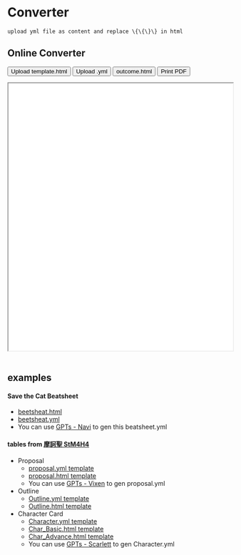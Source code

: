 # Converter 

```
upload yml file as content and replace \{\{\}\} in html
```

## Online Converter

<button class="upload-template" data-target-iframe="OutPreview">Upload template.html</button>
<button class="upload-yml" data-target-iframe="OutPreview">Upload .yml</button>
<button class="download-result" data-for="OutPreview">outcome.html</button>
<button class="a4-print" data-for="OutPreview">Print PDF</button>
<iframe id="OutPreview" width="100%" height="600px" style="background-color: white;"></iframe>
<br><br>

<script src="https://cdn.jsdelivr.net/npm/js-yaml@4/dist/js-yaml.min.js"></script>

<script>
    let templateHtmlContent = '';

    document.querySelector('.upload-template').addEventListener('click', function() {
        const targetIframeID = this.getAttribute('data-target-iframe');
        const fileInput = document.createElement('input');
        fileInput.type = 'file';
        fileInput.accept = '.html';
        
        fileInput.onchange = e => {
            const file = e.target.files[0];
            if (!file) return;
            
            const reader = new FileReader();
            reader.onload = function(e) {
                templateHtmlContent = e.target.result;
                displayInIframe(templateHtmlContent, targetIframeID); // Display uploaded template in iframe
            };
            
            reader.readAsText(file);
        };

        fileInput.click();
    });

    document.querySelector('.upload-yml').addEventListener('click', function() {
        const targetIframeID = this.getAttribute('data-target-iframe');
        if (!templateHtmlContent) {
            alert("Please upload a template.html first.");
            return;
        }
        
        const fileInput = document.createElement('input');
        fileInput.type = 'file';
        fileInput.accept = '.yml';
        
        fileInput.onchange = e => {
            const file = e.target.files[0];
            if (!file) return;
            
            const reader = new FileReader();
            reader.onload = function(e) {
                const ymlContent = e.target.result;
                const convertedHtml = convertYamlContentToHtml(ymlContent, templateHtmlContent);
                displayInIframe(convertedHtml, targetIframeID); // Update iframe with merged content
            };
            
            reader.readAsText(file);
        };

        fileInput.click();
    });

    document.querySelector('.download-result').addEventListener('click', function() {
        const iframeId = this.getAttribute('data-for');
        const iframeContent = document.getElementById(iframeId).contentDocument.documentElement.outerHTML;
        const blob = new Blob([iframeContent], {type: 'text/html'});
        const url = URL.createObjectURL(blob);
        const link = document.createElement('a');
        link.href = url;
        link.download = 'outcome.html';
        document.body.appendChild(link);
        link.click();
        document.body.removeChild(link);
    });

    function convertYamlContentToHtml(yamlContent, templateHtml) {
        // Parse the YAML content into a JavaScript object
        const parsedContent = jsyaml.load(yamlContent);

        // Load the template HTML
        let htmlOutput = templateHtml;

        // Replace placeholders in the template with actual content from the YAML file
        Object.entries(parsedContent).forEach(([key, value]) => {
            let replacementValue;
            if (Array.isArray(value)) {
                // Convert array to a HTML list
                replacementValue = '<ul>' + value.map(item => `<li>${item}</li>`).join('') + '</ul>';
            } else {
                // For simplicity, we assume value is directly a string or can be represented as one
                replacementValue = value.toString().replace(/\n/g, '<br>');
            }
            // Create a regex to find the placeholder in the HTML template
            const regex = new RegExp(`\\{\\{${key}\\}\\}`, 'g');
            // Replace the placeholder with the actual content
            htmlOutput = htmlOutput.replace(regex, replacementValue);
        });

        // Return the modified HTML, ready for display or download
        return htmlOutput;
    }

    function displayInIframe(htmlContent, iframeId) {
        const targetIframe = document.getElementById(iframeId);
        const blob = new Blob([htmlContent], {type: 'text/html'});
        const url = URL.createObjectURL(blob);
        targetIframe.src = url;
    }

    document.querySelector('.a4-print').addEventListener('click', function() {
    const iframeId = this.getAttribute('data-for');
    const iframe = document.getElementById(iframeId);
    injectPrintStyles(iframe);
    iframe.focus();
    iframe.contentWindow.print();
    });
    function injectPrintStyles(iframe) {
        const printStyle = `
            <style>
                * {
                    color: black !important;
                    background: white !important;
                }
            </style>
        `;
        const iframeDoc = iframe.contentDocument || iframe.contentWindow.document;
        const head = iframeDoc.getElementsByTagName('head')[0];
        head.insertAdjacentHTML('beforeend', printStyle);
    }
</script>

## examples
#### Save the Cat Beatsheet
* [beetsheat.html](https://raw.githubusercontent.com/aimageguild/GPTs/main/Design/Navi%20-%20Beat%20Sheet%20Writer/Beat%20Sheet.html)
* [beetsheat.yml](https://raw.githubusercontent.com/aimageguild/GPTs/main/Design/Navi%20-%20Beat%20Sheet%20Writer/Beat%20Sheet.yml)
* You can use [GPTs - Navi](https://chat.openai.com/g/g-NsZTxNrJJ) to gen this beatsheet.yml

#### tables from [摩訶聖 StM4H4](https://stm4h4.com/downloads/)
* Proposal
  * [proposal.yml template](https://raw.githubusercontent.com/posetmage/GameDesign/master/Tool/proposal/proposal.yml)
  * [proposal.html template](https://raw.githubusercontent.com/posetmage/GameDesign/master/Tool/proposal/proposal.html)
  * You can use [GPTs - Vixen](https://chat.openai.com/g/g-oR0tADta6) to gen proposal.yml 
* Outline
  * [Outline.yml template](https://raw.githubusercontent.com/posetmage/GameDesign/master/Tool/outline/outline.yml)
  * [Outline.html template](https://raw.githubusercontent.com/posetmage/GameDesign/master/Tool/outline/outline.html)
* Character Card
  * [Character.yml template](https://raw.githubusercontent.com/posetmage/GameDesign/master/Tool/character/character.yml)
  * [Char_Basic.html template](https://raw.githubusercontent.com/posetmage/GameDesign/master/Tool/character/basic.html)
  * [Char_Advance.html template](https://raw.githubusercontent.com/posetmage/GameDesign/master/Tool/character/advance.html)
  * You can use [GPTs - Scarlett](https://chat.openai.com/g/g-LD06QK4Bt) to gen Character.yml 
